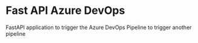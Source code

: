# Fast API Azure DevOps

FastAPI application to trigger the Azure DevOps Pipeline to trigger another pipeline
